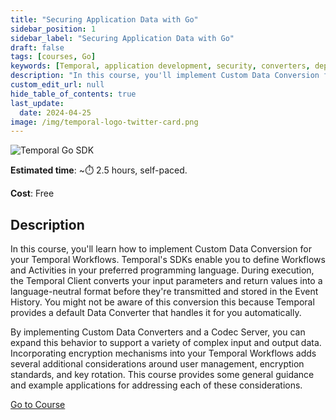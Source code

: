 ```yaml
---
title: "Securing Application Data with Go"
sidebar_position: 1
sidebar_label: "Securing Application Data with Go"
draft: false
tags: [courses, Go]
keywords: [Temporal, application development, security, converters, deployment, best practices, codecs, compression, encryption, encoding, decoding, serialization, key rotation]
description: "In this course, you'll implement Custom Data Conversion for your Temporal Workflows. By implementing Custom Data Converters and a Codec Server, you can expand this behavior to support a variety of complex input and output data."
custom_edit_url: null
hide_table_of_contents: true
last_update:
  date: 2024-04-25
image: /img/temporal-logo-twitter-card.png
---
```


<!-- Generated Apr 29 2024 -->
<!-- DO NOT edit this file directly. -->

![Temporal Go SDK](/img/sdk_banners/banner_go.png)

**Estimated time**: ~⏱️ 2.5 hours, self-paced.

**Cost**: Free

## Description

In this course, you'll learn how to implement Custom Data Conversion for your Temporal Workflows. Temporal's SDKs enable you to define Workflows and Activities in your preferred programming language. During execution, the Temporal Client converts your input parameters and return values into a language-neutral format before they're transmitted and stored in the Event History. You might not be aware of this conversion this because Temporal provides a default Data Converter that handles it for you automatically.

By implementing Custom Data Converters and a Codec Server, you can expand this behavior to support a variety of complex input and output data. Incorporating encryption mechanisms into your Temporal Workflows adds several additional considerations around user management, encryption standards, and key rotation. This course provides some general guidance and example applications for addressing each of these considerations.

 <a className="button button--primary" href="https://temporal.talentlms.com/catalog/info/id:209">Go to Course</a> 